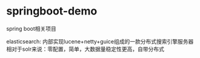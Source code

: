 # springboot-demo
spring boot相关项目


elasticsearch:
 内部实现lucene+netty+guice组成的一款分布式搜索引擎服务器
相对于solr来说：零配置，简单，大数据量稳定性更高，自带分布式

